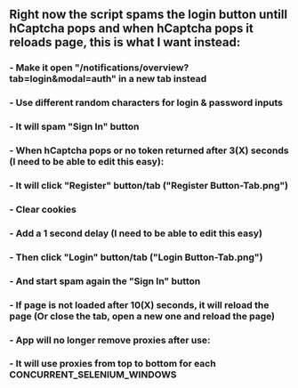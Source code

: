 ## Right now the script spams the login button untill hCaptcha pops and when hCaptcha pops it reloads page, this is what I want instead:

### - Make it open "/notifications/overview?tab=login&modal=auth" in a new tab instead
### - Use different random characters for login & password inputs
### - It will spam "Sign In" button 
### - When hCaptcha pops or no token returned after 3(X) seconds (I need to be able to edit this easy):
### - It will click "Register" button/tab ("Register Button-Tab.png")
### - Clear cookies
### - Add a 1 second delay (I need to be able to edit this easy)
### - Then click "Login" button/tab ("Login Button-Tab.png")
### - And start spam again the "Sign In" button

### - If page is not loaded after 10(X) seconds, it will reload the page (Or close the tab, open a new one and reload the page)
### - App will no longer remove proxies after use:
### - It will use proxies from top to bottom for each CONCURRENT_SELENIUM_WINDOWS